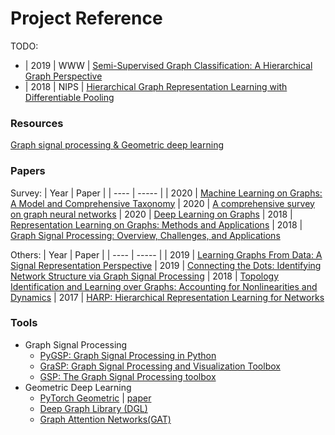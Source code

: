 # Project Reference

TODO:
- | 2019 | WWW | [Semi-Supervised Graph Classification: A Hierarchical Graph Perspective](https://arxiv.org/pdf/1806.08804.pdf)
- | 2018 | NIPS | [Hierarchical Graph Representation Learning with Differentiable Pooling](https://arxiv.org/pdf/1806.08804.pdf)

### Resources
[Graph signal processing & Geometric deep learning](https://web.media.mit.edu/~xdong/resource.html)


### Papers
Survey:
| Year | Paper |
| ---- | ----- |
| 2020 | [Machine Learning on Graphs: A Model and Comprehensive Taxonomy](https://arxiv.org/pdf/2005.03675.pdf)
| 2020 | [A comprehensive survey on graph neural networks](https://ieeexplore.ieee.org/abstract/document/9046288)
| 2020 | [Deep Learning on Graphs](https://ieeexplore.ieee.org/abstract/document/9039675)
| 2018 | [Representation Learning on Graphs: Methods and Applications](https://arxiv.org/pdf/1709.05584.pdf)
| 2018 | [Graph Signal Processing: Overview, Challenges, and Applications](https://ieeexplore.ieee.org/document/8347162)

Others:
| Year | Paper |
| ---- | ----- |
| 2019 | [Learning Graphs From Data: A Signal Representation Perspective](https://ieeexplore.ieee.org/document/8700665)
| 2019 | [Connecting the Dots: Identifying Network Structure via Graph Signal Processing](https://ieeexplore.ieee.org/document/8700659)
| 2018 | [Topology Identification and Learning over Graphs: Accounting for Nonlinearities and Dynamics](https://ieeexplore.ieee.org/document/8347160)
| 2017 | [HARP: Hierarchical Representation Learning for Networks](https://arxiv.org/pdf/1706.07845.pdf)


### Tools
- Graph Signal Processing
	- [PyGSP: Graph Signal Processing in Python](https://github.com/epfl-lts2/pygsp)
	- [GraSP: Graph Signal Processing and Visualization Toolbox](https://github.com/STAC-USC/GraSP)
	- [GSP: The Graph Signal Processing toolbox](https://epfl-lts2.github.io/gspbox-html/)
- Geometric Deep Learning
	- [PyTorch Geometric](https://github.com/rusty1s/pytorch_geometric) | [paper](https://arxiv.org/pdf/1903.02428.pdf)
	- [Deep Graph Library (DGL)](https://github.com/dmlc/dgl)
	- [Graph Attention Networks(GAT)](https://github.com/PetarV-/GAT)

